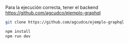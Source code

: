 Para la ejecución correcta, tener el backend https://github.com/agcudco/ejemplo-graphql
```bash
git clone https://github.com/agcudco/ejemplo-graphql
```


```js
npm install
npm run dev
```
